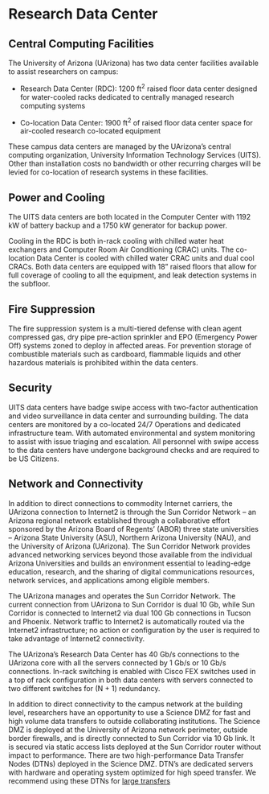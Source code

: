 # Research Data Center


## Central Computing Facilities

The University of Arizona (UArizona) has two data center facilities available to assist researchers on campus:

* Research Data Center (RDC): 1200 ft<sup>2</sup> raised floor data center designed for water-cooled racks dedicated to centrally managed research computing systems

* Co-location Data Center:  1900 ft<sup>2</sup> of raised floor data center space for air-cooled research co-located equipment

These campus data centers are managed by the UArizona’s central computing organization, University Information Technology Services (UITS). Other than installation costs no bandwidth or other recurring charges will be levied for co-location of research systems in these facilities.

## Power and Cooling

The UITS data centers are both located in the Computer Center with 1192 kW of battery backup and a 1750 kW generator for backup power.

Cooling in the RDC is both in-rack cooling with chilled water heat exchangers and Computer Room Air Conditioning (CRAC) units. The co-location Data Center is cooled with chilled water CRAC units and dual cool CRACs. Both data centers are equipped with 18” raised floors that allow for full coverage of cooling to all the equipment, and leak detection systems in the subfloor.

## Fire Suppression

The fire suppression system is a multi-tiered defense with clean agent compressed gas, dry pipe pre-action sprinkler and EPO (Emergency Power Off) systems zoned to deploy in affected areas.  For prevention storage of combustible materials such as cardboard, flammable liquids and other hazardous materials is prohibited within the data centers.

## Security

UITS data centers have badge swipe access with two-factor authentication and video surveillance in data center and surrounding building. The data centers are monitored by a co-located 24/7 Operations and dedicated infrastructure team. With automated environmental and system monitoring to assist with issue triaging and escalation. All personnel with swipe access to the data centers have undergone background checks and are required to be US Citizens.

## Network and Connectivity

In addition to direct connections to commodity Internet carriers, the UArizona connection to Internet2 is through the Sun Corridor Network – an Arizona regional network established through a collaborative effort sponsored by the Arizona Board of Regents’ (ABOR) three state universities – Arizona State University (ASU), Northern Arizona University (NAU), and the University of Arizona (UArizona). The Sun Corridor Network provides advanced networking services beyond those available from the individual Arizona Universities and builds an environment essential to leading-edge education, research, and the sharing of digital communications resources, network services, and applications among eligible members.

The UArizona manages and operates the Sun Corridor Network. The current connection from UArizona to Sun Corridor is dual 10 Gb, while Sun Corridor is connected to Internet2 via dual 100 Gb connections in Tucson and Phoenix. Network traffic to Internet2 is automatically routed via the Internet2 infrastructure; no action or configuration by the user is required to take advantage of Internet2 connectivity.

The UArizona’s Research Data Center has 40 Gb/s connections to the UArizona core with all the servers connected by 1 Gb/s or 10 Gb/s connections.  In-rack switching is enabled with Cisco FEX switches used in a top of rack configuration in both data centers with servers connected to two different switches for (N + 1) redundancy.

In addition to direct connectivity to the campus network at the building level, researchers have an opportunity to use a Science DMZ for fast and high volume data transfers to outside collaborating institutions. The Science DMZ is deployed at the University of Arizona network perimeter, outside border firewalls, and is directly connected to Sun Corridor via 10 Gb link. It is secured via static access lists deployed at the Sun Corridor router without impact to performance. There are two high-performance Data Transfer Nodes (DTNs) deployed in the Science DMZ. DTN’s are dedicated servers with hardware and operating system optimized for high speed transfer. We recommend using these DTNs for [large transfers](/storage_and_transfers/transfers/overview)
